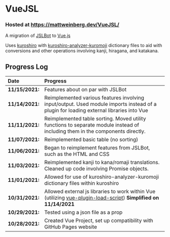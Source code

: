 # VueJSL

### Hosted at https://mattweinberg.dev/VueJSL/

A migration of [JSLBot](https://github.com/MattWeinberg24/JSLbot) to [Vue.js](https://github.com/vuejs/vue)

Uses [kuroshiro](https://github.com/hexenq/kuroshiro) with [kuroshiro-analyzer-kuromoji](https://github.com/hexenq/kuroshiro-analyzer-kuromoji) dictionary files to aid with conversions and other operations involving kanji, hiragana, and katakana.

## Progress Log

|Date |Progress  |
|:--- |:--- |
|**11/15/2021:**| Features about on par with JSLBot  |
|**11/14/2021:**| Reimplemented various features involving input/output. Used module imports instead of a plugin for loading external libraries into Vue  |
|**11/11/2021:**| Reimplemented table sorting. Moved utility functions to separate module instead of including them in the components directly. |
|**11/07/2021:**| Reimplemented basic table (no sorting) |
|**11/06/2021:**| Began to reimplement features from JSLBot, such as the HTML and CSS |
|**11/03/2021:**| Reimplemented kanji to kana/romaji translations. Cleaned up code involving Promise objects. |
|**11/01/2021:**| Allowed for use of kuroshiro-analyzer-kuromoji dictionary files within kuroshiro |
|**10/31/2021:**| Allowed external js libraries to work within Vue (utilizing [vue-plugin-load-script](https://github.com/tserkov/vue-plugin-load-script/tree/vue3)) **Simplified on 11/14/2021** |
|**10/29/2021:**| Tested using a json file as a prop |
|**10/28/2021:**| Created Vue Project, set up compatibility with GitHub Pages website |
